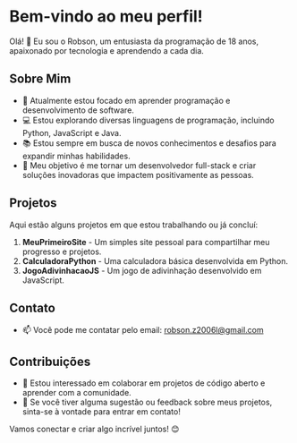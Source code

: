 # Bem-vindo ao meu perfil!

Olá! 👋 Eu sou o Robson, um entusiasta da programação de 18 anos, apaixonado por tecnologia e aprendendo a cada dia.

## Sobre Mim
- 🌱 Atualmente estou focado em aprender programação e desenvolvimento de software.
- 💻 Estou explorando diversas linguagens de programação, incluindo Python, JavaScript e Java.
- 📚 Estou sempre em busca de novos conhecimentos e desafios para expandir minhas habilidades.
- 🎯 Meu objetivo é me tornar um desenvolvedor full-stack e criar soluções inovadoras que impactem positivamente as pessoas.

## Projetos
Aqui estão alguns projetos em que estou trabalhando ou já concluí:

1. **MeuPrimeiroSite** - Um simples site pessoal para compartilhar meu progresso e projetos.
2. **CalculadoraPython** - Uma calculadora básica desenvolvida em Python.
3. **JogoAdivinhacaoJS** - Um jogo de adivinhação desenvolvido em JavaScript.

## Contato
- 📫 Você pode me contatar pelo email: robson.z2006l@gmail.com

## Contribuições
- 👀 Estou interessado em colaborar em projetos de código aberto e aprender com a comunidade.
- 🌟 Se você tiver alguma sugestão ou feedback sobre meus projetos, sinta-se à vontade para entrar em contato!

Vamos conectar e criar algo incrível juntos! 😊

